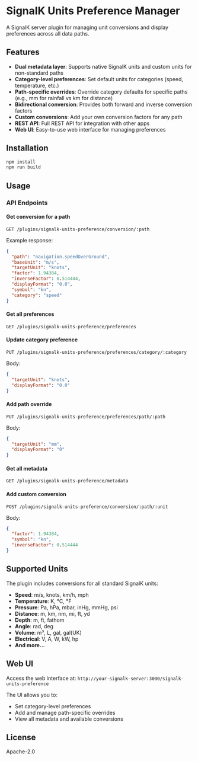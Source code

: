 # SignalK Units Preference Manager

A SignalK server plugin for managing unit conversions and display preferences across all data paths.

## Features

- **Dual metadata layer**: Supports native SignalK units and custom units for non-standard paths
- **Category-level preferences**: Set default units for categories (speed, temperature, etc.)
- **Path-specific overrides**: Override category defaults for specific paths (e.g., mm for rainfall vs km for distance)
- **Bidirectional conversion**: Provides both forward and inverse conversion factors
- **Custom conversions**: Add your own conversion factors for any path
- **REST API**: Full REST API for integration with other apps
- **Web UI**: Easy-to-use web interface for managing preferences

## Installation

```bash
npm install
npm run build
```

## Usage

### API Endpoints

#### Get conversion for a path
```
GET /plugins/signalk-units-preference/conversion/:path
```

Example response:
```json
{
  "path": "navigation.speedOverGround",
  "baseUnit": "m/s",
  "targetUnit": "knots",
  "factor": 1.94384,
  "inverseFactor": 0.514444,
  "displayFormat": "0.0",
  "symbol": "kn",
  "category": "speed"
}
```

#### Get all preferences
```
GET /plugins/signalk-units-preference/preferences
```

#### Update category preference
```
PUT /plugins/signalk-units-preference/preferences/category/:category
```

Body:
```json
{
  "targetUnit": "knots",
  "displayFormat": "0.0"
}
```

#### Add path override
```
PUT /plugins/signalk-units-preference/preferences/path/:path
```

Body:
```json
{
  "targetUnit": "mm",
  "displayFormat": "0"
}
```

#### Get all metadata
```
GET /plugins/signalk-units-preference/metadata
```

#### Add custom conversion
```
POST /plugins/signalk-units-preference/conversion/:path/:unit
```

Body:
```json
{
  "factor": 1.94384,
  "symbol": "kn",
  "inverseFactor": 0.514444
}
```

## Supported Units

The plugin includes conversions for all standard SignalK units:

- **Speed**: m/s, knots, km/h, mph
- **Temperature**: K, °C, °F
- **Pressure**: Pa, hPa, mbar, inHg, mmHg, psi
- **Distance**: m, km, nm, mi, ft, yd
- **Depth**: m, ft, fathom
- **Angle**: rad, deg
- **Volume**: m³, L, gal, gal(UK)
- **Electrical**: V, A, W, kW, hp
- **And more...**

## Web UI

Access the web interface at: `http://your-signalk-server:3000/signalk-units-preference`

The UI allows you to:
- Set category-level preferences
- Add and manage path-specific overrides
- View all metadata and available conversions

## License

Apache-2.0
